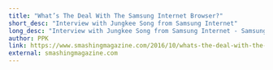```yaml
---
title: "What’s The Deal With The Samsung Internet Browser?"
short_desc: "Interview with Jungkee Song from Samsung Internet"
long_desc: "Interview with Jungkee Song from Samsung Internet - Samsung Internet (which is the official, and quite boring, name of the Samsung Chromium browser) has about 400 million active users globally (source: the interview below). For comparison, Google Chrome for Android has about 1 billion."
author: PPK
link: https://www.smashingmagazine.com/2016/10/whats-the-deal-with-the-samsung-internet-browser/
external: smashingmagazine.com
---
```

